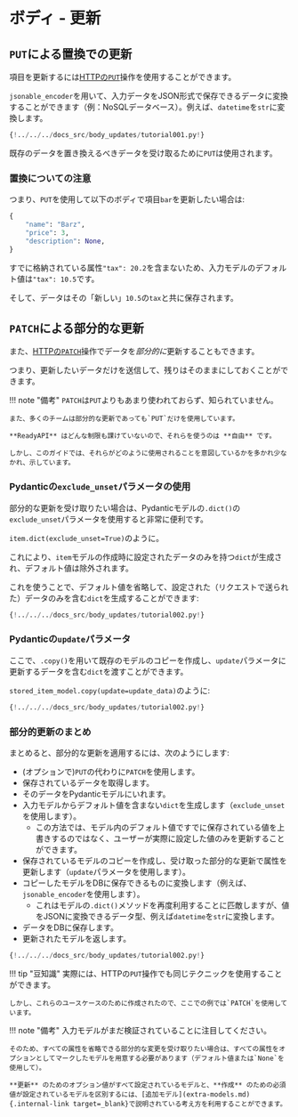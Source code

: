 # ボディ - 更新

## `PUT`による置換での更新

項目を更新するには<a href="https://developer.mozilla.org/en-US/docs/Web/HTTP/Methods/PUT" class="external-link" target="_blank">HTTPの`PUT`</a>操作を使用することができます。

`jsonable_encoder`を用いて、入力データをJSON形式で保存できるデータに変換することができます（例：NoSQLデータベース）。例えば、`datetime`を`str`に変換します。

```Python hl_lines="30 31 32 33 34 35"
{!../../../docs_src/body_updates/tutorial001.py!}
```

既存のデータを置き換えるべきデータを受け取るために`PUT`は使用されます。

### 置換についての注意

つまり、`PUT`を使用して以下のボディで項目`bar`を更新したい場合は:

```Python
{
    "name": "Barz",
    "price": 3,
    "description": None,
}
```

すでに格納されている属性`"tax": 20.2`を含まないため、入力モデルのデフォルト値は`"tax": 10.5`です。

そして、データはその「新しい」`10.5`の`tax`と共に保存されます。

## `PATCH`による部分的な更新

また、<a href="https://developer.mozilla.org/en-US/docs/Web/HTTP/Methods/PATCH" class="external-link" target="_blank">HTTPの`PATCH`</a>操作でデータを*部分的に*更新することもできます。

つまり、更新したいデータだけを送信して、残りはそのままにしておくことができます。

!!! note "備考"
    `PATCH`は`PUT`よりもあまり使われておらず、知られていません。

    また、多くのチームは部分的な更新であっても`PUT`だけを使用しています。

    **ReadyAPI** はどんな制限も課けていないので、それらを使うのは **自由** です。

    しかし、このガイドでは、それらがどのように使用されることを意図しているかを多かれ少なかれ、示しています。

### Pydanticの`exclude_unset`パラメータの使用

部分的な更新を受け取りたい場合は、Pydanticモデルの`.dict()`の`exclude_unset`パラメータを使用すると非常に便利です。

`item.dict(exclude_unset=True)`のように。

これにより、`item`モデルの作成時に設定されたデータのみを持つ`dict`が生成され、デフォルト値は除外されます。

これを使うことで、デフォルト値を省略して、設定された（リクエストで送られた）データのみを含む`dict`を生成することができます:

```Python hl_lines="34"
{!../../../docs_src/body_updates/tutorial002.py!}
```

### Pydanticの`update`パラメータ

ここで、`.copy()`を用いて既存のモデルのコピーを作成し、`update`パラメータに更新するデータを含む`dict`を渡すことができます。

`stored_item_model.copy(update=update_data)`のように:

```Python hl_lines="35"
{!../../../docs_src/body_updates/tutorial002.py!}
```

### 部分的更新のまとめ

まとめると、部分的な更新を適用するには、次のようにします:

* (オプションで)`PUT`の代わりに`PATCH`を使用します。
* 保存されているデータを取得します。
* そのデータをPydanticモデルにいれます。
* 入力モデルからデフォルト値を含まない`dict`を生成します（`exclude_unset`を使用します）。
    * この方法では、モデル内のデフォルト値ですでに保存されている値を上書きするのではなく、ユーザーが実際に設定した値のみを更新することができます。
* 保存されているモデルのコピーを作成し、受け取った部分的な更新で属性を更新します（`update`パラメータを使用します）。
* コピーしたモデルをDBに保存できるものに変換します（例えば、`jsonable_encoder`を使用します）。
    * これはモデルの`.dict()`メソッドを再度利用することに匹敵しますが、値をJSONに変換できるデータ型、例えば`datetime`を`str`に変換します。
* データをDBに保存します。
* 更新されたモデルを返します。

```Python hl_lines="30 31 32 33 34 35 36 37"
{!../../../docs_src/body_updates/tutorial002.py!}
```

!!! tip "豆知識"
    実際には、HTTPの`PUT`操作でも同じテクニックを使用することができます。

    しかし、これらのユースケースのために作成されたので、ここでの例では`PATCH`を使用しています。

!!! note "備考"
    入力モデルがまだ検証されていることに注目してください。

    そのため、すべての属性を省略できる部分的な変更を受け取りたい場合は、すべての属性をオプションとしてマークしたモデルを用意する必要があります（デフォルト値または`None`を使用して）。

    **更新** のためのオプション値がすべて設定されているモデルと、**作成** のための必須値が設定されているモデルを区別するには、[追加モデル](extra-models.md){.internal-link target=_blank}で説明されている考え方を利用することができます。
